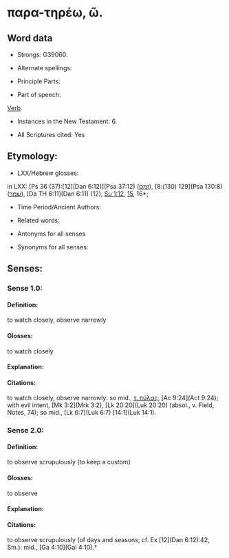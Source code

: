 # παρα-τηρέω, ῶ.

<!-- Status: S2=NeedsReview -->
<!-- Lexica used for edits: BDAG, FFM, LN, A-S -->

## Word data

* Strongs: G39060.

* Alternate spellings:



* Principle Parts: 


* Part of speech: 

[Verb](http://ugg.readthedocs.io/en/latest/verb.html).

* Instances in the New Testament: 6.

* All Scriptures cited: Yes

## Etymology: 


* LXX/Hebrew glosses: 

in LXX: [Ps 36 (37):[12](Dan 6:12)](Psa 37:12) ([זמם](//en-uhl/H2[16](Sus.1.16)1)), [129 (130):8](Psa 130:8) ([שׁמר](//en-uhl/H8104)), [Da TH 6:11](Dan 6:11) (12), [Su 1:12](Sus.1.12), [15](Sus.1.15), 16*;

* Time Period/Ancient Authors: 


* Related words: 

* Antonyms for all senses

* Synonyms for all senses: 


## Senses: 


### Sense  1.0: 

#### Definition: 

to watch closely, observe narrowly

#### Glosses: 

to watch closely

#### Explanation: 


#### Citations: 

to watch closely, observe narrowly: so mid., [τ. πύλας](), [Ac 9:24](Act 9:24); with evil intent, [Mk 3:2](Mrk 3:2), [Lk 20:20](Luk 20:20) (absol., v. Field, Notes, 74); so mid., [Lk 6:7](Luk 6:7) [14:1](Luk 14:1).

### Sense  2.0: 

#### Definition: 

to observe scrupulously (to keep a custom)

#### Glosses: 

to observe

#### Explanation: 


#### Citations: 

to observe scrupulously (of days and seasons; cf. Ex [12](Dan 6:12):42, Sm.): mid., [Ga 4:10](Gal 4:10).†